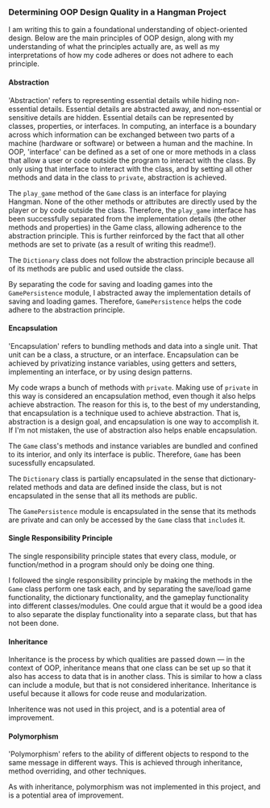 ### Determining OOP Design Quality in a Hangman Project

I am writing this to gain a foundational understanding of object-oriented design. Below are the main principles of OOP design, along with my understanding of what the principles actually are, as well as my interpretations of how my code adheres or does not adhere to each principle.

#### Abstraction

'Abstraction' refers to representing essential details while hiding non-essential details. Essential details are abstracted away, and non-essential or sensitive details are hidden. Essential details can be represented by classes, properties, or interfaces. In computing, an interface is a boundary across which information can be exchanged between two parts of a machine (hardware or software) or between a human and the machine. In OOP, 'interface' can be defined as a set of one or more methods in a class that allow a user or code outside the program to interact with the class. By only using that interface to interact with the class, and by setting all other methods and data in the class to `private`, abstraction is achieved.

The `play_game` method of the `Game` class is an interface for playing Hangman. None of the other methods or attributes are directly used by the player or by code outside the class. Therefore, the `play_game` interface has been successfully separated from the implementation details (the other methods and properties) in the Game class, allowing adherence to the abstraction principle. This is further reinforced by the fact that all other methods are set to private (as a result of writing this readme!).

The `Dictionary` class does not follow the abstraction principle because all of its methods are public and used outside the class.

By separating the code for saving and loading games into the `GamePersistence` module, I abstracted away the implementation details of saving and loading games. Therefore, `GamePersistence` helps the code adhere to the abstraction principle.

#### Encapsulation

'Encapsulation' refers to bundling methods and data into a single unit. That unit can be a class, a structure, or an interface. Encapsulation can be achieved by privatizing instance variables, using getters and setters, implementing an interface, or by using design patterns.

My code wraps a bunch of methods with `private`. Making use of `private` in this way is considered an encapsulation method, even though it also helps achieve abstraction. The reason for this is, to the best of my understanding, that encapsulation is a technique used to achieve abstraction. That is, abstraction is a design goal, and encapsulation is one way to accomplish it. If I'm not mistaken, the use of abstraction also helps enable encapsulation.

The `Game` class's methods and instance variables are bundled and confined to its interior, and only its interface is public. Therefore, `Game` has been sucessfully encapsulated.

The `Dictionary` class is partially encapsulated in the sense that dictionary-related methods and data are defined inside the class, but is not encapsulated in the sense that all its methods are public.

The `GamePersistence` module is encapsulated in the sense that its methods are private and can only be accessed by the `Game` class that `include`s it.

#### Single Responsibility Principle

The single responsibility principle states that every class, module, or function/method in a program should only be doing one thing.

I followed the single responsibility principle by making the methods in the `Game` class perform one task each, and by separating the save/load game functionality, the dictionary functionality, and the gameplay functionality into different classes/modules. One could argue that it would be a good idea to also separate the display functionality into a separate class, but that has not been done.

#### Inheritance

Inheritance is the process by which qualities are passed down — in the context of OOP, inheritance means that one class can be set up so that it also has access to data that is in another class. This is similar to how a class can include a module, but that is not considered inheritance. Inheritance is useful because it allows for code reuse and modularization.

Inheritence was not used in this project, and is a potential area of improvement.

#### Polymorphism

'Polymorphism' refers to the ability of different objects to respond to the same message in different ways. This is achieved through inheritance, method overriding, and other techniques.

As with inheritance, polymorphism was not implemented in this project, and is a potential area of improvement.